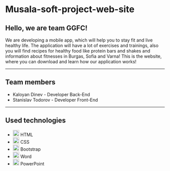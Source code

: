 # Musala-soft-project-web-site

## Hello, we are team GGFC!

We are developing a mobile app, which will help you to stay fit and live healthy life. The application will have a lot of exercises and trainings, also you will find recipes for healthy food like protein bars and shakes and information about fitnesses in Burgas, Sofia and Varna! This is the website, where you can download and learn how our application works!

---

## Team members
- Kaloyan Dinev - Developer Back-End
- Stanislav Todorov - Developer Front-End

---

## Used technologies
- <img src="https://media.discordapp.net/attachments/861965650653478912/861965741015433266/download.png" width="20"> HTML
- <img src="https://media.discordapp.net/attachments/861965650653478912/861966222258208768/919826.png" width="20"> CSS
- <img src="https://media.discordapp.net/attachments/861965650653478912/864200244018675722/Bootstrap_front-end_framework-Logo.png" width="20"> Bootstrap
- <img src="https://media.discordapp.net/attachments/815253581149896790/818133539903111188/Microsoft_Word_logo.png" width="20"> Word
- <img src="https://media.discordapp.net/attachments/815253581149896790/818136011359518780/kisspng-microsoft-powerpoint-computer-software-microsoft-o-5b3b3927c75c49.3318087715306079118166-rem.png" width="20"> PowerPoint
